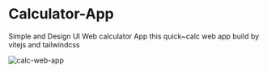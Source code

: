 # Calculator-App
Simple and Design UI Web calculator App
this quick~calc web app build by vitejs and tailwindcss 

![calc-web-app](https://github.com/Vinothkumar3/Calculator-App/assets/63175218/147c7aaf-029e-4012-8c11-0c0c7dc10c7e)
